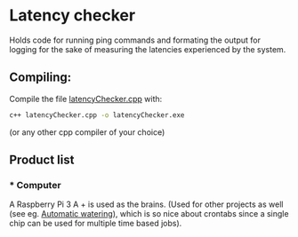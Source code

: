 # Latency checker
Holds code for running ping commands and formating the output for logging for the sake of measuring the latencies experienced by the system.

## Compiling:
Compile the file [latencyChecker.cpp](https://github.com/mantaur/iot/blob/main/latencyChecker/latencyChecker.cpp) with:
```bash
c++ latencyChecker.cpp -o latencyChecker.exe
```
(or any other cpp compiler of your choice)

## Product list
### * Computer
A Raspberry Pi 3 A + is used as the brains. (Used for other projects as well (see eg. [Automatic watering](https://github.com/mantaur/iot/blob/main/automaticWatering)), which is so nice about crontabs since a single chip can be used for multiple time based jobs).
